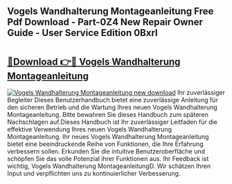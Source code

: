 ## Vogels Wandhalterung Montageanleitung Free Pdf Download - Part-0Z4 New Repair Owner Guide - User Service Edition 0Bxrl

# <h2><a href="http://df7zjl.blite.top/?on=Vogels+Wandhalterung+Montageanleitung">🔗Download 👉🔴 Vogels Wandhalterung Montageanleitung</a></h2>

[![Vogels Wandhalterung Montageanleitung new download](https://i.imgur.com/lujVjoI.png)](http://df7zjl.blite.top/?on=Vogels+Wandhalterung+Montageanleitung)
Ihr zuverlässiger Begleiter Dieses Benutzerhandbuch bietet eine zuverlässige Anleitung für den sicheren Betrieb und die Wartung Ihres neuen Vogels Wandhalterung Montageanleitung. Bitte bewahren Sie dieses Handbuch zum späteren Nachschlagen auf.Dieses Handbuch ist Ihr zuverlässiger Leitfaden für die effektive Verwendung Ihres neuen Vogels Wandhalterung Montageanleitung. Ihr neues Vogels Wandhalterung Montageanleitung bietet eine beeindruckende Reihe von Funktionen, die Ihre Erfahrung verbessern sollen. Erkunden Sie die intuitive Benutzeroberfläche und schöpfen Sie das volle Potenzial ihrer Funktionen aus. Ihr Feedback ist wichtig, Vogels Wandhalterung MontageanleitungD. Wir schätzen Ihren Input und verpflichten uns zu kontinuierlicher Verbesserung.
